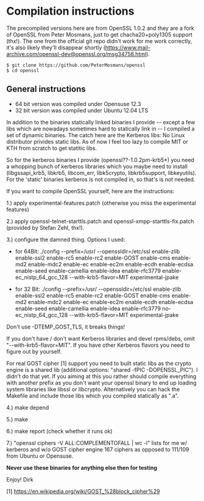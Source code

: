 
Compilation instructions
========================

The precompiled versions here are from OpenSSL 1.0.2 and
they are a fork of OpenSSL from Peter Mosmans,
just to get chacha20+poly1305 support (thx!). The one from
the official git repo didn't work for me work correctly,
it's also likely they'll disappear shortly
(https://www.mail-archive.com/openssl-dev@openssl.org/msg34756.html).

    $ git clone https://github.com/PeterMosmans/openssl
    $ cd openssl


General instructions
--------------------

* 64 bit version was compiled under Opensuse 12.3
* 32 bit version was compiled under Ubuntu 12.04 LTS

In addition to the binaries statically linked binaries I provide -- except a few
libs which are nowadays sometimes hard to statically link in -- I compiled a set of
dynamic binaries. The catch here are the Kerberos libs: No Linux
distributor privides static libs. As of now I feel too lazy to compile
MIT or KTH from scratch to get statitic libs.

So for the kerberos binaries I provide (openssl??-1.0.2pm-krb5*) you need a whopping bunch of 
kerberos libraries which you maybe need to install (libgssapi_krb5, libkrb5, libcom_err, 
libk5crypto, libkrb5support, libkeyutils). For the 'static' binaries kerberos is not compiled in, so that's is not needed.


If you want to compile OpenSSL yourself, here are the instructions:

1.) apply experimental-features.patch (otherwise you miss the experimental features)

2.) apply openssl-telnet-starttls.patch and openssl-xmpp-starttls-fix.patch
    (provided by Stefan Zehl, thx!). 

3.) configure the damned thing. Options I used:

* for 64Bit: 
    ./config --prefix=/usr/ --openssldir=/etc/ssl enable-zlib enable-ssl2 enable-rc5 enable-rc2 enable-GOST enable-cms enable-md2 enable-mdc2 enable-ec enable-ec2m enable-ecdh enable-ecdsa enable-seed enable-camellia enable-idea enable-rfc3779 enable-ec_nistp_64_gcc_128 --with-krb5-flavor=MIT experimental-jpake  

* for 32 Bit: 
    ./config --prefix=/usr/ --openssldir=/etc/ssl enable-zlib enable-ssl2 enable-rc5 enable-rc2 enable-GOST enable-cms enable-md2 enable-mdc2 enable-ec enable-ec2m enable-ecdh enable-ecdsa enable-seed enable-camellia enable-idea enable-rfc3779 no-ec_nistp_64_gcc_128 --with-krb5-flavor=MIT experimental-jpake 

Don't use -DTEMP_GOST_TLS, it breaks things!

If you don't have / don't want Kerberos libraries and devel rpms/debs, omit "--with-krb5-flavor=MIT". 
If you have other Kerberos flavors you need to figure out by yourself.

For real GOST cipher [1] support you need to built static libs as the crypto
engine is a shared lib (additional options: "shared -fPIC -DOPENSSL_PIC"). I didn't
do that yet.  If you aiming at this you rather should compile everything with another prefix 
as you don't want your openssl binary to end up loading system libraries like libssl or
libcrypto. Alternatively you can hack the Makefile and include those
libs which you compiled statically as ".a".

4.) 
    make depend

5.) 
    make

6.) 
    make report (check whether it runs ok)

7.) "openssl ciphers -V ALL:COMPLEMENTOFALL | wc -l" lists for me w/ kerberos and w/o GOST cipher engine
     167 ciphers as opposed to 111/109 from Ubuntu or Opensuse.


**Never use these binaries for anything else then for testing**


Enjoy!  Dirk


[1] https://en.wikipedia.org/wiki/GOST_%28block_cipher%29
